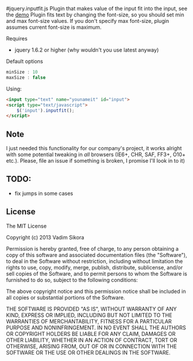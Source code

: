 #jquery.inputfit.js
Plugin that makes value of the input fit into the input, see the [demo](http://vxsx.github.io/jquery.inputfit.js/)
Plugin fits text by changing the font-size, so you should set min and
max font-size values. If you don't specify max font-size, plugin assumes current font-size
is maximum.


Requires

*  jquery 1.6.2 or higher (why wouldn't you use latest anyway)

Default options

``` javascript
minSize : 10
maxSize : false
```

Using:

``` html
<input type="text" name="younameit" id="input">
<script type="text/javascript">
    $('input').inputfit();
</script>
```

Note
-------
I just needed this functionality for our company's project, it works
alright with some potential tweaking in *all* browsers (IE6+, CHR, SAF,
FF3+, O10+ etc.). Please, file an issue if something is broken, I
promise I'll look in to it)



TODO:
-----

* fix jumps in some cases


License
-------

The MIT License

Copyright (c) 2013 Vadim Sikora

Permission is hereby granted, free of charge, to any person obtaining a copy of this software and associated documentation files (the "Software"), to deal in the Software without restriction, including without limitation the rights to use, copy, modify, merge, publish, distribute, sublicense, and/or sell copies of the Software, and to permit persons to whom the Software is furnished to do so, subject to the following conditions:

The above copyright notice and this permission notice shall be included in all copies or substantial portions of the Software.

THE SOFTWARE IS PROVIDED "AS IS", WITHOUT WARRANTY OF ANY KIND, EXPRESS OR IMPLIED, INCLUDING BUT NOT LIMITED TO THE WARRANTIES OF MERCHANTABILITY, FITNESS FOR A PARTICULAR PURPOSE AND NONINFRINGEMENT. IN NO EVENT SHALL THE AUTHORS OR COPYRIGHT HOLDERS BE LIABLE FOR ANY CLAIM, DAMAGES OR OTHER LIABILITY, WHETHER IN AN ACTION OF CONTRACT, TORT OR OTHERWISE, ARISING FROM, OUT OF OR IN CONNECTION WITH THE SOFTWARE OR THE USE OR OTHER DEALINGS IN THE SOFTWARE.
